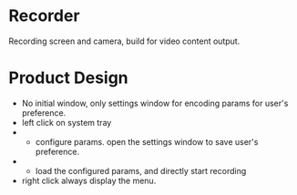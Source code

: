 # Recorder

Recording screen and camera, build for video content output.

# Product Design

- No initial window, only settings window for encoding params for user's preference.
- left click on system tray
- - configure params. open the settings window to save user's preference.
- - load the configured params, and directly start recording
- right click always display the menu.
